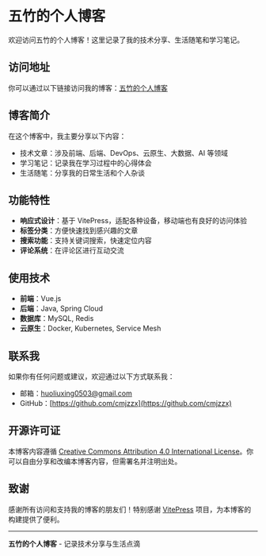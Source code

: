 # 五竹的个人博客

欢迎访问五竹的个人博客！这里记录了我的技术分享、生活随笔和学习笔记。

## 访问地址

你可以通过以下链接访问我的博客：[五竹的个人博客](https://blog.leqiutong.xyz/)

## 博客简介

在这个博客中，我主要分享以下内容：
- 技术文章：涉及前端、后端、DevOps、云原生、大数据、AI 等领域
- 学习笔记：记录我在学习过程中的心得体会
- 生活随笔：分享我的日常生活和个人杂谈

## 功能特性

- **响应式设计**：基于 VitePress，适配各种设备，移动端也有良好的访问体验
- **标签分类**：方便快速找到感兴趣的文章
- **搜索功能**：支持关键词搜索，快速定位内容
- **评论系统**：在评论区进行互动交流

## 使用技术

- **前端**：Vue.js
- **后端**：Java, Spring Cloud
- **数据库**：MySQL, Redis
- **云原生**：Docker, Kubernetes, Service Mesh

## 联系我

如果你有任何问题或建议，欢迎通过以下方式联系我：
- 邮箱：[huoliuxing0503@gmail.com](mailto:huoliuxing0503@gmail.com)
- GitHub：[https://github.com/cmjzzx](https://github.com/cmjzzx)

## 开源许可证

本博客内容遵循 [Creative Commons Attribution 4.0 International License](https://creativecommons.org/licenses/by/4.0/)。你可以自由分享和改编本博客内容，但需署名并注明出处。

## 致谢

感谢所有访问和支持我的博客的朋友们！特别感谢 [VitePress](https://github.com/vuejs/vitepress) 项目，为本博客的构建提供了便利。

---

**五竹的个人博客** - 记录技术分享与生活点滴

